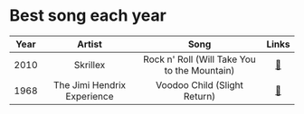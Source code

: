 # Best song each year

| Year | Artist | Song | Links |
|:----:|:------:|:----:|:-----:|
| 2010 | Skrillex | Rock n' Roll (Will Take You to the Mountain) | [🔻](https://music.youtube.com/watch?v=Zo1x0B503g8&si=2FdGE_PGmCG_1mMj)
| 1968 | The Jimi Hendrix Experience | Voodoo Child (Slight Return) | [🔻](https://music.youtube.com/watch?v=C0XwPUFfFwE&si=3DuIs837ISHtyOUG)